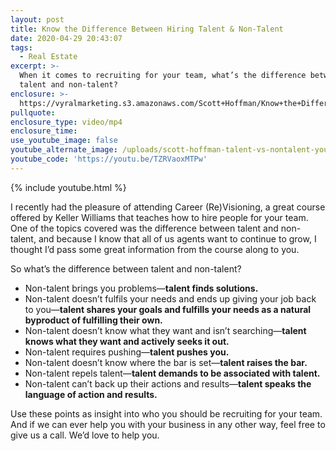 ```yaml
---
layout: post
title: Know the Difference Between Hiring Talent & Non-Talent
date: 2020-04-29 20:43:07
tags:
  - Real Estate
excerpt: >-
  When it comes to recruiting for your team, what’s the difference between
  talent and non-talent?
enclosure: >-
  https://vyralmarketing.s3.amazonaws.com/Scott+Hoffman/Know+the+Difference+Between+Hiring+Talent+%26+Non-Talent.mp4
pullquote:
enclosure_type: video/mp4
enclosure_time:
use_youtube_image: false
youtube_alternate_image: /uploads/scott-hoffman-talent-vs-nontalent-youtube.jpg
youtube_code: 'https://youtu.be/TZRVaoxMTPw'
---
```


{% include youtube.html %}

I recently had the pleasure of attending Career (Re)Visioning, a great course offered by Keller Williams that teaches how to hire people for your team. One of the topics covered was the difference between talent and non-talent, and because I know that all of us agents want to continue to grow, I thought I’d pass some great information from the course along to you.

So what’s the difference between talent and non-talent?&nbsp;

* Non-talent brings you problems—**talent finds solutions.**
* Non-talent doesn’t fulfils your needs and ends up giving your job back to you—**talent shares your goals and fulfills your needs as a natural byproduct of fulfilling their own.**
* Non-talent doesn’t know what they want and isn’t searching—**talent knows what they want and actively seeks it out.**
* Non-talent requires pushing—**talent pushes you.**
* Non-talent doesn’t know where the bar is set—**talent raises the bar.**
* Non-talent repels talent—**talent demands to be associated with talent.**
* Non-talent can’t back up their actions and results—**talent speaks the language of action and results.**

Use these points as insight into who you should be recruiting for your team. And if we can ever help you with your business in any other way, feel free to give us a call. We’d love to help you.